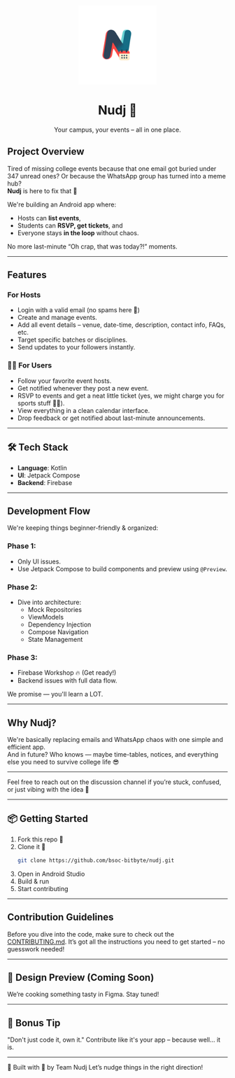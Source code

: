 
<p align="center">
  <img src="/app/src/main/res/mipmap-xxxhdpi/ic_launcher_foreground.webp" alt="Nudj Logo" width="180" height="180"/>
</p>

<h1 align="center">Nudj 📲</h1>

<p align="center">
  Your campus, your events – all in one place.
</p>



## Project Overview

Tired of missing college events because that one email got buried under 347 unread ones? Or because the WhatsApp group has turned into a meme hub?  
**Nudj** is here to fix that 🎯

We're building an Android app where:
-  Hosts can **list events**, 
-  Students can **RSVP, get tickets**, and 
-  Everyone stays **in the loop** without chaos.

No more last-minute “Oh crap, that was today?!” moments.

---

## Features

### For Hosts
- Login with a valid email (no spams here 👀)
- Create and manage events.
- Add all event details – venue, date-time, description, contact info, FAQs, etc.
- Target specific batches or disciplines.
- Send updates to your followers instantly.

### 🧑‍🎓 For Users
- Follow your favorite event hosts.
- Get notified whenever they post a new event.
- RSVP to events and get a neat little ticket (yes, we might charge you for sports stuff 🏏💸).
- View everything in a clean calendar interface.
- Drop feedback or get notified about last-minute announcements.

---

## 🛠 Tech Stack

-  **Language**: Kotlin  
-  **UI**: Jetpack Compose  
-  **Backend**: Firebase  

---

## Development Flow

We're keeping things beginner-friendly & organized:

### Phase 1: 
- Only UI issues.  
- Use Jetpack Compose to build components and preview using `@Preview`.

### Phase 2:
- Dive into architecture:  
  - Mock Repositories  
  - ViewModels  
  - Dependency Injection  
  - Compose Navigation  
  - State Management  

### Phase 3:
- Firebase Workshop 🔥 (Get ready!)
- Backend issues with full data flow.

We promise — you'll learn a LOT.

---

## Why Nudj?

We're basically replacing emails and WhatsApp chaos with one simple and efficient app.  
And in future? Who knows — maybe time-tables, notices, and everything else you need to survive college life 😎

---

Feel free to reach out on the discussion channel if you’re stuck, confused, or just vibing with the idea 💬

---

## 📦 Getting Started

1. Fork this repo 🍴  
2. Clone it 🔽  
   ```bash
   git clone https://github.com/bsoc-bitbyte/nudj.git
   ```
3. Open in Android Studio
4. Build & run
5. Start contributing 

---

## Contribution Guidelines

Before you dive into the code, make sure to check out the [CONTRIBUTING.md](./CONTRIBUTING.md).
It’s got all the instructions you need to get started – no guesswork needed!

---

## 🎨 Design Preview (Coming Soon)

We’re cooking something tasty in Figma. Stay tuned!

---

## 🧠 Bonus Tip

"Don't just code it, own it."
Contribute like it's your app – because well... it is.

---

👾 Built with 💙 by Team Nudj
Let’s nudge things in the right direction!
